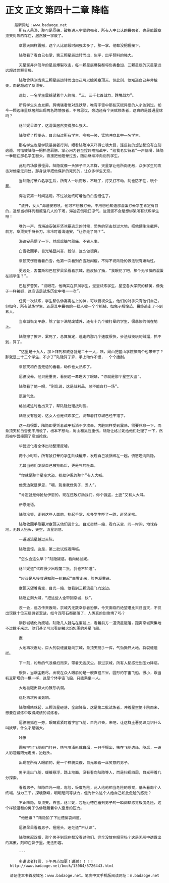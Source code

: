 # 正文 正文 第四十二章 降临
        最新网址：www.badaoge.net
          所有人呆滞，那可是厄德，破格进入宇堂的强者，所有人中公认的最强者，也是能跟章顶天对攻的存在，居然被一掌废了。
      
          章顶天同样震撼，这个人比前段时间强太多了，那一掌，他都没把握接下。
      
          陆隐看了看自己右掌，第三颗星辰运转而出，似乎，出乎预料的强大。
      
          天星掌并非简单的星辰爆裂攻击，每一颗星辰爆裂都将伤害叠加，三颗星辰的天星掌远远超过两颗星辰。
      
          陆隐曾猜测当第三颗星辰运转而出自己可以媲美章顶天，但此刻，他知道自己并非媲美，而是超越了章顶天。
      
          远处，一名学生震撼望着个人终端，“三，三千七百战力，跨境战力”。
      
          所有学生头皮发麻，跨境强者绝对是妖孽，唯有宇宙中那些天赋异禀的人才达到过，如今一颗边缘星球居然出现两名跨境强者，不可思议，旁边还有个天赋修炼者，这真的是普通星球吗？
      
          格兰妮呆滞了，这混蛋居然变得那么强大。
      
          陆隐捏了捏拳头，目光扫过所有学生，咧嘴一笑，猛地冲向其中一名学生。
      
          那名学生也是学院最强者行列，眼看陆隐冲来吓得亡魂大冒，连反抗的想法都没有立刻逃遁，可惜被陆隐一把抓住肩膀，掌心用力甚至捏碎戒指战甲，“给我老实待着”一声低喝，陆隐一拳砸在那名学生额头，直接把他砸晕过去，随后继续冲向别的学生。
      
          此刻的场景很怪异，陆隐就像一头狮子冲入羊群，天星掌让他所向无敌，众多学生的攻击对他毫无用处，那身战甲把他保护的死死的，让众多学生无奈。
      
          当陆隐打晕八名学生后，所有人一哄而散，不玩了，打又打不动，防也防不住，玩个屁。
      
          海迪安第一时间逃跑，不过被始终盯着他的白雪缠住了。
      
          “滚开，女人”海迪安怒吼，他可不想被打晕，不用想也知道那混蛋打晕学生肯定有目的，遥想当初拜列和威洛几人的下场，海迪安倒吸口凉气，这混蛋不会是想绑架所有试炼学生吧！
      
          咻的一声，当海迪安破开坚冰要逃走的时候，恐怖的斩击划过大地，把他硬生生截停，前方，章顶天手持长刀，冷冷盯着海迪安，“让你走了吗？”。
      
          海迪安呆愣了一下，然后后脑勺剧痛，不省人事。
      
          白雪收回手，目光略显兴奋，貌似，这么做很爽。
      
          章顶天愣愣看着白雪，他第一次看到白雪敲闷棍，不得不说陆隐的做法很有煽动性。
      
          更远处，古蕾斯和巴拉罗呆呆看着京城，脸皮抽了抽，“我眼花了吧，那个无节操的混蛋在抓学生？”。
      
          巴拉罗苦笑，“没眼花，他确实在抓捕学生，堂堂试炼学生，星空各大学院的精英，像兔子一样被抓，这应该是试炼历史中唯一一次”。
      
          任何一次试炼，学生都仿佛高高在上的神，可以俯视众生，他们的对手只有他们自己，但如今，所有试炼学生，还是其中最强的一批人被一个个抓捕，如兔子般惶恐，最终逃走了不到五人。
      
          当京城恢复平静，除了留下满地废墟外，还有十九个被打晕的学生，很悲惨的倒在地上。
      
          陆隐擦了擦汗，累死了，总算搞定，逃走的那几个速度很快，步法战技玩的贼溜，抓不到，算了。
      
          “这里是十九人，加上拜列和威洛就是二十一人，咦，周山把蓝山学院那两个也带来了？那就是二十三个学生，不少了”陆隐算了算，手上动作不慢，一个个搜刮。
      
          章顶天和白雪无语的看着，动作也太熟练了。
      
          厄德没晕，他只是重伤，看到这一幕瞪大了眼睛，“你就是那个星空大盗”。
      
          陆隐看了他一眼，“别乱说，这是战利品，总不能白打一场”。
      
          厄德气急。
      
          格兰妮这时也出来了，帮陆隐处理战利品。
      
          陆隐没有怪她，这女人也是试炼学生，没帮着打京城已经不错了。
      
          这一战很累，陆隐即便凭着战甲抵消不少攻击，内脏同样受到震荡，需要休息一下，而章顶天和白雪更不用说了，根本不想动，周山和吴胜重伤，陆隐让格兰妮给他们处理了一下，然后被华营接回了京城抢救。
      
          华营进化者全体出动整理废墟，
      
          两个小时后，所有被打晕的学生陆续醒来，发现自己被捆绑在一起，愤怒瞪向陆隐。
      
          尤其当他们发现自己被抢劫后，更是气的吐血。
      
          “你就是那个星空大盗，抢劫伊恩的那个”有人大喊。
      
          他旁边就是伊恩，“喂，别拿我做例子，丢人”。
      
          “肯定就是你抢劫伊恩的，现在还敢打劫我们，你个强盗，土匪”又有人大喊。
      
          伊恩无语。
      
          陆隐冷笑，走到这些人面前，抬起手掌，众多学生吓了一跳，赶紧闭嘴。
      
          陆隐收回手刚要对章顶天他们说什么，目光突然一缩，看向天空，同一时间，地球各地，无数人抬头，天空，流星划落。
      
          一道道流星越过天际。
      
          陆隐震惊，这是，第二批试炼者降临。
      
          “怎么会这么早？”陆隐疑惑，看向格兰妮。
      
          格兰妮道“试炼很少出现第二批，我也不知道”。
      
          “应该是从接收通知那一刻算起”白雪走来，脸色凝重道。
      
          章顶天望着高空，目光一缩，他看到三颗流星飞向这边。
      
          陆隐立刻大喊，“把这些人全带回京城，快”。
      
          没一会，远方传来轰响，京城内无数幸存者恐惧，今天面临的绝望堪比末日当天，不仅出现数十位天级强者混战，如今连陨石都砸落了，人类真的到绝境了吗？
      
          钢铁城墙化为废墟，陆隐几人就站在废墟上，看着前方一道流星砸落，距离京城聚集地不过数千米远，他们甚至可以看到被火焰包围的外星飞船。
      
          轰
      
          大地再次震动，巨大的裂缝蔓延向京城，章顶天随手一挥，气劲撕开大地，将裂缝阻拦。
      
          下一刻，灼热的气浪横扫而来，带着无边灰尘，掠过京城，所有人都感觉到压力降临。
      
          很快，当烟尘散尽，出现在众人眼前的是一艘直径三米，圆形的宇宙飞船，很小，跟当初亚斯塔的一模一样，这是个体宇宙飞船，只能乘坐一人。
      
          大地被砸出巨大的锥形坑洞。
      
          远处再次传出轰响。
      
          陆隐眼睛眯起，三颗流星砸落，全部降临，这是第二批试炼者，冲着星空第十院而来，想要在试炼中取得成绩的试炼者。
      
          厄德被抓在一旁，眼睛紧紧盯着宇宙飞船，目光兴奋，来吧，让这群土著见识见识什么叫妖孽，什么才是强大。
      
          咔擦
      
          圆形宇宙飞船舱门打开，热气喷涌形成白烟，一只手探出，扶在飞船边缘，随后，一道人影迎着阳光走出，抬起头。
      
          出现在所有人眼前的，是一个样貌英俊，目光带着一丝笑意的男子。
      
          男子走出飞船，缓缓悬浮，踏上地面，没有看向陆隐等人，而是扫视四周，目光带着几分探索。
      
          看着男子，陆隐目光一缩，危险，极度危险，此人给他相当危险的感觉，低头看向个人终端，战力三千，探境巅峰，明明是同等战力，但为什么这个人给自己如此危险的感觉？
      
          不止陆隐，章顶天，白雪，格兰妮，包括厄德在看到男子的一瞬间都感觉极度危险，这个样貌温和的男子仿佛隐藏着令人窒息的压力。
      
          “他是谁？”陆隐拍了下厄德脑袋问道。
      
          厄德呆呆看着男子，摇摇头，迷茫道“不认识”。
      
          陆隐眯起双眼，那个男子到现在都没看过他们，完全没放在眼里吗？这是无形中透露出的高傲，刻印在骨子里，无法形容。
      
          ---
      
          多谢读者打赏，下午两点加更！谢谢！！！！
      http://www.badaoge.net/book/13084/5726443.html
      
      请记住本书首发域名：www.badaoge.net。笔尖中文手机版阅读网址：m.badaoge.net